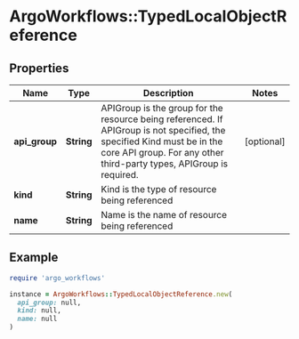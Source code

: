 # ArgoWorkflows::TypedLocalObjectReference

## Properties

| Name | Type | Description | Notes |
| ---- | ---- | ----------- | ----- |
| **api_group** | **String** | APIGroup is the group for the resource being referenced. If APIGroup is not specified, the specified Kind must be in the core API group. For any other third-party types, APIGroup is required. | [optional] |
| **kind** | **String** | Kind is the type of resource being referenced |  |
| **name** | **String** | Name is the name of resource being referenced |  |

## Example

```ruby
require 'argo_workflows'

instance = ArgoWorkflows::TypedLocalObjectReference.new(
  api_group: null,
  kind: null,
  name: null
)
```

